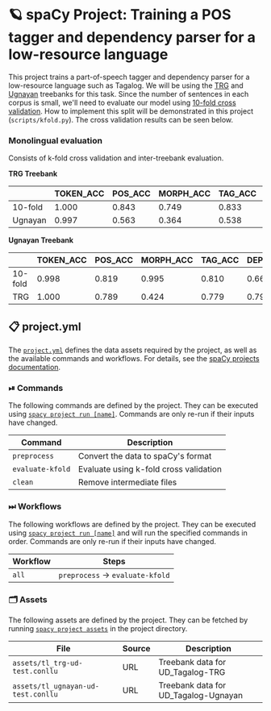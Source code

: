 <!-- SPACY PROJECT: AUTO-GENERATED DOCS START (do not remove) -->

# 🪐 spaCy Project: Training a POS tagger and dependency parser for a low-resource language

This project trains a part-of-speech tagger and dependency parser for a
low-resource language such as Tagalog. We will be using the
[TRG](https://universaldependencies.org/treebanks/tl_trg/index.html) and
[Ugnayan](https://universaldependencies.org/treebanks/tl_ugnayan/index.html)
treebanks for this task. Since the number of sentences in each corpus is
small, we'll need to evaluate our model using [10-fold cross
validation](https://universaldependencies.org/release_checklist.html#data-split).
How to implement this split will be demonstrated in this project
(`scripts/kfold.py`). The cross validation results can be seen below.

### Monolingual evaluation

Consists of k-fold cross validation and inter-treebank evaluation.

**TRG Treebank**

|         | TOKEN_ACC | POS_ACC | MORPH_ACC | TAG_ACC | DEP_UAS | DEP_LAS |
|---------|-----------|---------|-----------|---------|---------|---------|
| 10-fold | 1.000     | 0.843   | 0.749     | 0.833   | 0.846   | 0.554   |
| Ugnayan | 0.997     | 0.563   | 0.364     | 0.538   | 0.472   | 0.240   |

**Ugnayan Treebank**

|         | TOKEN_ACC | POS_ACC | MORPH_ACC | TAG_ACC | DEP_UAS | DEP_LAS |
|---------|-----------|---------|-----------|---------|---------|---------|
| 10-fold | 0.998     | 0.819   | 0.995     | 0.810   | 0.667   | 0.409   |
| TRG     | 1.000     | 0.789   | 0.424     | 0.779   | 0.793   | 0.572   |


## 📋 project.yml

The [`project.yml`](project.yml) defines the data assets required by the
project, as well as the available commands and workflows. For details, see the
[spaCy projects documentation](https://spacy.io/usage/projects).

### ⏯ Commands

The following commands are defined by the project. They
can be executed using [`spacy project run [name]`](https://spacy.io/api/cli#project-run).
Commands are only re-run if their inputs have changed.

| Command | Description |
| --- | --- |
| `preprocess` | Convert the data to spaCy's format |
| `evaluate-kfold` | Evaluate using k-fold cross validation |
| `clean` | Remove intermediate files |

### ⏭ Workflows

The following workflows are defined by the project. They
can be executed using [`spacy project run [name]`](https://spacy.io/api/cli#project-run)
and will run the specified commands in order. Commands are only re-run if their
inputs have changed.

| Workflow | Steps |
| --- | --- |
| `all` | `preprocess` &rarr; `evaluate-kfold` |

### 🗂 Assets

The following assets are defined by the project. They can
be fetched by running [`spacy project assets`](https://spacy.io/api/cli#project-assets)
in the project directory.

| File | Source | Description |
| --- | --- | --- |
| `assets/tl_trg-ud-test.conllu` | URL | Treebank data for UD_Tagalog-TRG |
| `assets/tl_ugnayan-ud-test.conllu` | URL | Treebank data for UD_Tagalog-Ugnayan |

<!-- SPACY PROJECT: AUTO-GENERATED DOCS END (do not remove) -->